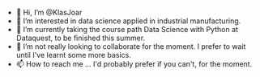 - 👋 Hi, I’m @KlasJoar
- 👀 I’m interested in data science applied in industrial manufacturing.
- 🌱 I’m currently taking the course path Data Science with Python at Dataquest, to be finished this summer.
- 💞️ I’m not really looking to collaborate for the moment. I prefer to wait until I've learnt some more basics.
- 📫 How to reach me ... I'd probably prefer if you can't, for the moment.

<!---
KlasJoar/KlasJoar is a ✨ special ✨ repository because its `README.md` (this file) appears on your GitHub profile.
You can click the Preview link to take a look at your changes.
--->
